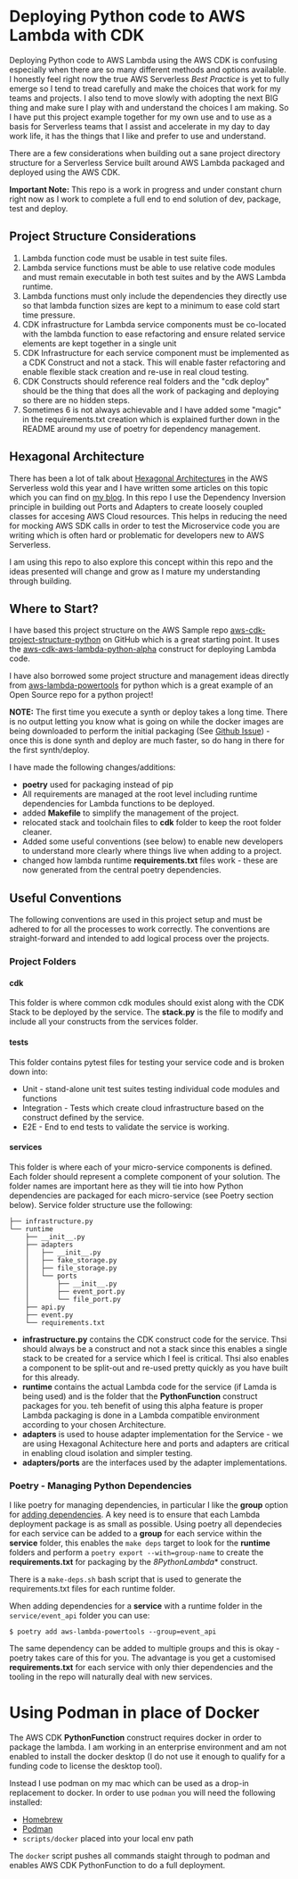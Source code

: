 # Deploying Python code to AWS Lambda with CDK

Deploying Python code to AWS Lambda using the AWS CDK is confusing especially when there are so many different methods and options available.  I honestly feel right now the true AWS Serverless *Best Practice* is yet to fully emerge so I tend to tread carefully and make the choices that work for my teams and projects.  I also tend to move slowly with adopting the next BIG thing and make sure I play with and understand the choices I am making.  So I have put this project example together for my own use and to use as a basis for Serverless teams that I assist and accelerate in my day to day work life, it has the things that I like and prefer to use and understand.

There are a few considerations when building out a sane project directory structure for a Serverless Service built around AWS Lambda packaged and deployed using the AWS CDK.

**Important Note:** This repo is a work in progress and under constant churn right now as I work to complete a full end to end solution of dev, package, test and deploy.

## Project Structure Considerations

1. Lambda function code must be usable in test suite files.
2. Lambda service functions must be able to use relative code modules and must remain executable in both test suites and by the AWS Lambda runtime.
3. Lambda functions must only include the dependencies they directly use so that lambda function sizes are kept to a minimum to ease cold start time pressure.
4. CDK infrastructure for Lambda service components must be co-located with the lambda function to ease refactoring and ensure related service elements are kept together in a single unit
5. CDK Infrastructure for each service component must be implemented as a CDK Construct and not a stack.  This will enable faster refactoring and enable flexible stack creation and re-use in real cloud testing.
6. CDK Constructs should reference real folders and the "cdk deploy" should be the thing that does all the work of packaging and deploying so there are no hidden steps.
7. Sometimes 6 is not always achievable and I have added some "magic" in the requirements.txt creation which is explained further down in the README around my use of poetry for dependency management.

## Hexagonal Architecture

There has been a lot of talk about [Hexagonal Architectures](https://alistair.cockburn.us/hexagonal-architecture/) in the AWS Serverless wold this year and I have written some articles on this topic which you can find on [my blog](https://blog.walmsles.io).  In this repo I use the Dependency Inversion principle in building out Ports and Adapters to create loosely coupled classes for accesing AWS Cloud resources.  This helps in reducing the need for mocking AWS SDK calls in order to test the Microservice code you are writing which is often hard or problematic for developers new to AWS Serverless.

I am using this repo to also explore this concept within this repo and the ideas presented will change and grow as I mature my understanding through building.

## Where to Start?

I have based this project structure on the AWS Sample repo [aws-cdk-project-structure-python](https://github.com/aws-samples/aws-cdk-project-structure-python) on GitHub which is a great starting point.  It uses the [aws-cdk-aws-lambda-python-alpha](https://docs.aws.amazon.com/cdk/api/v2/python/aws_cdk.aws_lambda_python_alpha.html) construct for deploying Lambda code.

I have also borrowed some project structure and management ideas directly from [aws-lambda-powertools](https://github.com/awslabs/aws-lambda-powertools-python) for python which is a great example of an Open Source repo for a python project!

**NOTE:** The first time you execute a synth or deploy takes a long time. There is no output letting you know what is going on while the docker images are being downloaded to perform the initial packaging (See [Github Issue](https://github.com/aws/aws-cdk/issues/20390)) - once this is done synth and deploy are much faster, so do hang in there for the first synth/deploy.

I have made the following changes/additions:

- **poetry** used for packaging instead of pip
- All requirements are managed at the root level including runtime dependencies for Lambda functions to be deployed.
- added **Makefile** to simplify the management of the project.
- relocated stack and toolchain files to **cdk** folder to keep the root folder cleaner.
- Added some useful conventions (see below) to enable new developers to understand more clearly where things live when adding to a project.
- changed how lambda runtime **requirements.txt** files work - these are now generated from the central poetry dependencies.

## Useful Conventions

The following conventions are used in this project setup and must be adhered to for all the processes to work correctly.  The conventions are straight-forward and intended to add logical process over the projects.

### Project Folders

#### cdk

This folder is where common cdk modules should exist along with the CDK Stack to be deployed by the service.  The **stack.py** is the file to modify and include all your constructs from the services folder.

#### tests

This folder contains pytest files for testing your service code and is broken down into:

- Unit - stand-alone unit test suites testing individual code modules and functions
- Integration - Tests which create cloud infrastructure based on the construct defined by the service.
- E2E - End to end tests to validate the service is working.

#### services

This folder is where each of your micro-service components is defined.  Each folder should represent a complete component of your solution.  The folder names are important here as they will tie into how Python dependencies are packaged for each micro-service (see Poetry section below).  Service folder structure use the following:

```
├── infrastructure.py
└── runtime
    ├── __init__.py
    ├── adapters
    │   ├── __init__.py
    │   ├── fake_storage.py
    │   ├── file_storage.py
    │   └── ports
    │       ├── __init__.py
    │       ├── event_port.py
    │       └── file_port.py
    ├── api.py
    ├── event.py
    └── requirements.txt
```
- **infrastructure.py** contains the CDK construct code for the service.  Thsi should always be a construct and not a stack since this enables a single stack to be created for a service which I feel is critical.  Thsi also enables a component to be split-out and re-used pretty quickly as you have built for this already.
- **runtime** contains the actual Lambda code for the service (if Lamda is being used) and is the folder that the **PythonFunction** construct packages for you.  teh benefit of using this alpha feature is proper Lambda packaging is done in a Lambda compatible environment according to your chosen Architecture.
- **adapters** is used to house adapter implementation for the Service - we are using Hexagonal Achitecture here and ports and adapters are critical in enabling cloud isolation and simpler testing.
- **adapters/ports** are the interfaces used by the adapter implementations.

### Poetry - Managing Python Dependencies

I like poetry for managing dependencies, in particular I like the **group** option for [adding dependencies](https://python-poetry.org/docs/cli/#add).  A key need is to ensure that each Lambda deployment package is as small as possible.  Using poetry all dependecies for each service can be added to a **group** for each service within the **service** folder, this enables the `make deps` target to look for the **runtime** folders and perform a `poetry export --with=group-name` to create the **requirements.txt** for packaging by the *8PythonLambda** construct.

There is a `make-deps.sh` bash script that is used to generate the requirements.txt files for each runtime folder.

When adding dependencies for a **service** with a runtime folder in the `service/event_api` folder you can use:

```
$ poetry add aws-lambda-powertools --group=event_api
```

The same dependency can be added to multiple groups and this is okay - poetry takes care of this for you.  The advantage is you get a customised **requirements.txt** for each service with only thier dependencies and the tooling in the repo will naturally deal with new services.



# Using Podman in place of Docker

The AWS CDK **PythonFunction** construct requires docker in order to package the lambda.  I am working in an enterprise environment and am not enabled to install the docker desktop (I do not use it enough to qualify for a funding code to license the desktop tool).

Instead I use podman on my mac which can be used as a drop-in replacement to docker.  In order to use `podman` you will need the following installed:

- [Homebrew](https://brew.sh)
- [Podman](https://podman.io)
- `scripts/docker` placed into your local env path

The `docker` script pushes all commands staight through to podman and enables AWS CDK PythonFunction to do a full deployment.
